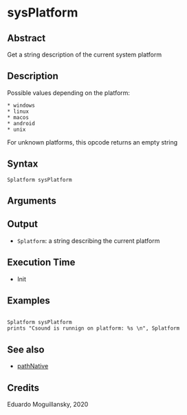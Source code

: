# sysPlatform

## Abstract

Get a string description of the current system platform

## Description

Possible values depending on the platform:

    * windows
    * linux
    * macos
    * android
    * unix

For unknown platforms, this opcode returns an empty string


## Syntax

    Splatform sysPlatform

## Arguments

## Output

* `Splatform`: a string describing the current platform

## Execution Time

* Init

## Examples

```csound

Splatform sysPlatform
prints "Csound is runnign on platform: %s \n", Splatform

```

## See also

* [pathNative](pathNative.md)

## Credits

Eduardo Moguillansky, 2020
